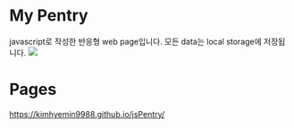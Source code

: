 # My Pentry
javascript로 작성한 반응형 web page입니다.
모든 data는 local storage에 저장됩니다.
![](https://user-images.githubusercontent.com/110611596/224893056-4cabb2b5-b49f-41d8-b953-0f0acee21f4e.gif)

# Pages
https://kimhyemin9988.github.io/jsPentry/
